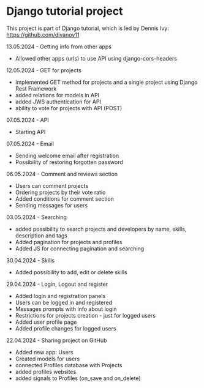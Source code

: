 # Django tutorial project
This project is part of Django tutorial, which is led by Dennis Ivy: https://github.com/divanov11

13.05.2024 - Getting info from other apps
- Allowed other apps (urls) to use API using  django-cors-headers

12.05.2024 - GET for projects
- implemented GET method for projects and a single project using Django Rest Framework
- added relations for models in API
- added JWS authentication for API
- ability to vote for projects with API (POST)

07.05.2024 - API
- Starting API

07.05.2024 - Email
- Sending welcome email after registration
- Possibility of restoring forgotten password

06.05.2024 - Comment and reviews section
- Users can comment projects
- Ordering projects by their vote ratio
- Added conditions for comment section
- Sending messages for users

03.05.2024 - Searching
- added possibility to search projects and developers by name, skills, description and tags
- Added pagination for projects and profiles
- Added JS for connecting pagination and searching

30.04.2024 - Skills
- Added possibility to add, edit or delete skills

29.04.2024 - Login, Logout and register
- Added login and registration panels
- Users can be logged in and registered
- Messages prompts with info about login
- Restrictions for projects creation - just for logged users
- Added user profile page
- Added profile changes for logged users

22.04.2024 - Sharing project on GitHub
- Added new app: Users
- Created models for users
- connected Profiles database with Projects
- added profiles websites
- added signals to Profiles (on_save and on_delete)